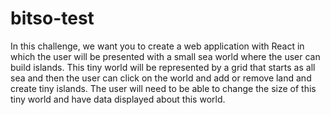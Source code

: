# bitso-test
In this challenge, we want you to create a web application with React in which the user will be presented with a small sea world where the user can build islands. This tiny world will be represented by a grid that starts as all sea and then the user can click on the world and add or remove land and create tiny islands. The user will need to be able to change the size of this tiny world and have data displayed about this world.
